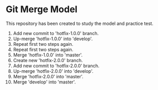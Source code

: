 # Git Merge Model

This repository has been created to study the model and practice test.

1. Add new commit to 'hotfix-1.0.0' branch.
2. Up-merge 'hotfix-1.0.0' into 'develop'.
3. Repeat first two steps again.
4. Repeat first two steps again.
5. Merge 'hotfix-1.0.0' into 'master'.
6. Create new 'hotfix-2.0.0' branch.
7. Add new commit to 'hotfix-2.0.0' branch.
8. Up-merge 'hotfix-2.0.0' into 'develop'.
9. Merge 'hotfix-2.0.0' into 'master'.
10. Merge 'develop' into 'master'.
